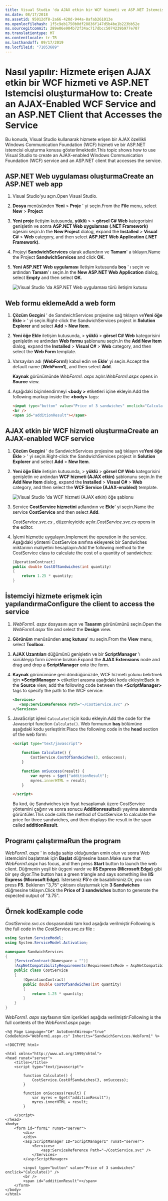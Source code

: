 ```yaml
---
title: Visual Studio 'da AJAX etkin bir WCF hizmeti ve ASP.NET Istemcisi oluşturma
ms.date: 08/17/2018
ms.assetid: 95012df8-2a66-420d-944a-8afab261013e
ms.openlocfilehash: 1f5c9eb1750b0df28836f147d5b4be1b223bb52e
ms.sourcegitcommit: 289e06e904b72f34ac717dbcc5074239b977e707
ms.translationtype: MT
ms.contentlocale: tr-TR
ms.lasthandoff: 09/17/2019
ms.locfileid: "71053689"
---
```

# <a name="how-to-create-an-ajax-enabled-wcf-service-and-an-aspnet-client-that-accesses-the-service"></a><span data-ttu-id="a146e-102">Nasıl yapılır: Hizmete erişen AJAX etkin bir WCF hizmeti ve ASP.NET Istemcisi oluşturma</span><span class="sxs-lookup"><span data-stu-id="a146e-102">How to: Create an AJAX-Enabled WCF Service and an ASP.NET Client that Accesses the Service</span></span>

<span data-ttu-id="a146e-103">Bu konuda, Visual Studio kullanarak hizmete erişen bir AJAX özellikli Windows Communication Foundation (WCF) hizmeti ve bir ASP.NET istemcisi oluşturma konusu gösterilmektedir.</span><span class="sxs-lookup"><span data-stu-id="a146e-103">This topic shows how to use Visual Studio to create an AJAX-enabled Windows Communication Foundation (WCF) service and an ASP.NET client that accesses the service.</span></span>

## <a name="create-an-aspnet-web-app"></a><span data-ttu-id="a146e-104">ASP.NET Web uygulaması oluşturma</span><span class="sxs-lookup"><span data-stu-id="a146e-104">Create an ASP.NET web app</span></span>

1. <span data-ttu-id="a146e-105">Visual Studio'yu açın.</span><span class="sxs-lookup"><span data-stu-id="a146e-105">Open Visual Studio.</span></span>

1. <span data-ttu-id="a146e-106">**Dosya** menüsünden **Yeni** > **Proje** ' yi seçin.</span><span class="sxs-lookup"><span data-stu-id="a146e-106">From the **File** menu, select **New** > **Project**</span></span>

1. <span data-ttu-id="a146e-107">**Yeni proje** iletişim kutusunda, **yüklü** >   > **görsel C#**  **Web** kategorisini genişletin ve sonra **ASP.NET Web uygulaması (.NET Framework)** öğesini seçin.</span><span class="sxs-lookup"><span data-stu-id="a146e-107">In the **New Project** dialog, expand the **Installed** > **Visual C#** > **Web** category, and then select **ASP.NET Web Application (.NET Framework)**.</span></span>

1. <span data-ttu-id="a146e-108">Projeyi **SandwichServices** olarak adlandırın ve **Tamam**' a tıklayın.</span><span class="sxs-lookup"><span data-stu-id="a146e-108">Name the Project **SandwichServices** and click **OK**.</span></span>

1. <span data-ttu-id="a146e-109">**Yeni ASP.NET Web uygulaması** Iletişim kutusunda **boş** ' ı seçin ve ardından **Tamam**' ı seçin.</span><span class="sxs-lookup"><span data-stu-id="a146e-109">In the **New ASP.NET Web Application** dialog, select **Empty** and then select **OK**.</span></span>

   ![Visual Studio 'da ASP.NET Web uygulaması türü iletişim kutusu](./media/create-an-ajax-wcf-asp-net-client/new-asp-net-web-app-type.png)

## <a name="add-a-web-form"></a><span data-ttu-id="a146e-111">Web formu ekleme</span><span class="sxs-lookup"><span data-stu-id="a146e-111">Add a web form</span></span>

1. <span data-ttu-id="a146e-112">**Çözüm Gezgini** ' de SandwichServices projesine sağ tıklayın ve**Yeni öğe** **Ekle** > ' yi seçin.</span><span class="sxs-lookup"><span data-stu-id="a146e-112">Right-click the SandwichServices project in **Solution Explorer** and select **Add** > **New Item**.</span></span>

1. <span data-ttu-id="a146e-113">**Yeni öğe Ekle** iletişim kutusunda,  >  **yüklü** > **görsel C#**  **Web** kategorisini genişletin ve ardından **Web formu** şablonunu seçin.</span><span class="sxs-lookup"><span data-stu-id="a146e-113">In the **Add New Item** dialog, expand the **Installed** > **Visual C#** > **Web** category, and then select the **Web Form** template.</span></span>

1. <span data-ttu-id="a146e-114">Varsayılan adı (**WebForm1**) kabul edin ve **Ekle**' yi seçin.</span><span class="sxs-lookup"><span data-stu-id="a146e-114">Accept the default name (**WebForm1**), and then select **Add**.</span></span>

   <span data-ttu-id="a146e-115">**Kaynak** görünümünde *WebForm1. aspx* açılır.</span><span class="sxs-lookup"><span data-stu-id="a146e-115">*WebForm1.aspx* opens in **Source** view.</span></span>

1. <span data-ttu-id="a146e-116">Aşağıdaki biçimlendirmeyi  **\<body >** etiketleri içine ekleyin:</span><span class="sxs-lookup"><span data-stu-id="a146e-116">Add the following markup inside the **\<body>** tags:</span></span>

   ```html
   <input type="button" value="Price of 3 sandwiches" onclick="Calculate()"/>
   <br />
   <span id="additionResult"></span>
   ```

## <a name="create-an-ajax-enabled-wcf-service"></a><span data-ttu-id="a146e-117">AJAX etkin bir WCF hizmeti oluşturma</span><span class="sxs-lookup"><span data-stu-id="a146e-117">Create an AJAX-enabled WCF service</span></span>

1. <span data-ttu-id="a146e-118">**Çözüm Gezgini** ' de SandwichServices projesine sağ tıklayın ve**Yeni öğe** **Ekle** > ' yi seçin.</span><span class="sxs-lookup"><span data-stu-id="a146e-118">Right-click the SandwichServices project in **Solution Explorer** and select **Add** > **New Item**.</span></span>

1. <span data-ttu-id="a146e-119">**Yeni öğe Ekle** iletişim kutusunda,  >  **yüklü** > **görsel C#**  **Web** kategorisini genişletin ve ardından **WCF hizmeti (AJAX etkin)** şablonunu seçin.</span><span class="sxs-lookup"><span data-stu-id="a146e-119">In the **Add New Item** dialog, expand the **Installed** > **Visual C#** > **Web** category, and then select the **WCF Service (AJAX-enabled)** template.</span></span>

   ![Visual Studio 'da WCF hizmeti (AJAX etkin) öğe şablonu](./media/create-an-ajax-wcf-asp-net-client/add-wcf-service.png)

1. <span data-ttu-id="a146e-121">Service **CostService hizmetini** adlandırın ve **Ekle**' yi seçin.</span><span class="sxs-lookup"><span data-stu-id="a146e-121">Name the service **CostService** and then select **Add**.</span></span>

   <span data-ttu-id="a146e-122">*CostService.svc.cs* , düzenleyicide açılır.</span><span class="sxs-lookup"><span data-stu-id="a146e-122">*CostService.svc.cs* opens in the editor.</span></span>

1. <span data-ttu-id="a146e-123">İşlemi hizmette uygulayın.</span><span class="sxs-lookup"><span data-stu-id="a146e-123">Implement the operation in the service.</span></span> <span data-ttu-id="a146e-124">Aşağıdaki yöntemi CostService sınıfına ekleyerek bir Sandwiches miktarının maliyetini hesaplayın:</span><span class="sxs-lookup"><span data-stu-id="a146e-124">Add the following method to the CostService class to calculate the cost of a quantity of sandwiches:</span></span>

    ```csharp
    [OperationContract]
    public double CostOfSandwiches(int quantity)
    {
        return 1.25 * quantity;
    }
    ```

## <a name="configure-the-client-to-access-the-service"></a><span data-ttu-id="a146e-125">İstemciyi hizmete erişmek için yapılandırma</span><span class="sxs-lookup"><span data-stu-id="a146e-125">Configure the client to access the service</span></span>

1. <span data-ttu-id="a146e-126">*WebForm1. aspx* dosyasını açın ve **Tasarım** görünümünü seçin.</span><span class="sxs-lookup"><span data-stu-id="a146e-126">Open the *WebForm1.aspx* file and select the **Design** view.</span></span>

2. <span data-ttu-id="a146e-127">**Görünüm** menüsünden **araç kutusu**' nu seçin.</span><span class="sxs-lookup"><span data-stu-id="a146e-127">From the **View** menu, select **Toolbox**.</span></span>

3. <span data-ttu-id="a146e-128">**AJAX Uzantıları** düğümünü genişletin ve bir **ScriptManager** 'ı sürükleyip form üzerine bırakın.</span><span class="sxs-lookup"><span data-stu-id="a146e-128">Expand the **AJAX Extensions** node and drag and drop a **ScriptManager** onto the form.</span></span>

4. <span data-ttu-id="a146e-129">**Kaynak** görünümüne geri döndüğünüzde, WCF hizmeti yolunu belirtmek için  **\<ScriptManager >** etiketleri arasına aşağıdaki kodu ekleyin:</span><span class="sxs-lookup"><span data-stu-id="a146e-129">Back in the **Source** view, add the following code between the **\<ScriptManager>** tags to specify the path to the WCF service:</span></span>

    ```xml
    <Services>
       <asp:ServiceReference Path="~/CostService.svc" />
    </Services>
    ```

5. <span data-ttu-id="a146e-130">JavaScript işlevi `Calculate()`için kodu ekleyin.</span><span class="sxs-lookup"><span data-stu-id="a146e-130">Add the code for the Javascript function `Calculate()`.</span></span> <span data-ttu-id="a146e-131">Web formunun **baş** bölümüne aşağıdaki kodu yerleştirin:</span><span class="sxs-lookup"><span data-stu-id="a146e-131">Place the following code in the **head** section of the web form:</span></span>

    ```html
    <script type="text/javascript">

        function Calculate() {
            CostService.CostOfSandwiches(3, onSuccess);
        }

        function onSuccess(result) {
            var myres = $get("additionResult");
            myres.innerHTML = result;
        }

    </script>
    ```

   <span data-ttu-id="a146e-132">Bu kod, üç Sandwiches için fiyat hesaplamak üzere CostService yöntemini çağırır ve sonra sonucu **Additionresult**adlı yayılma alanında görüntüler.</span><span class="sxs-lookup"><span data-stu-id="a146e-132">This code calls the method of CostService to calculate the price for three sandwiches, and then displays the result in the span called **additionResult**.</span></span>

## <a name="run-the-program"></a><span data-ttu-id="a146e-133">Programı çalıştırma</span><span class="sxs-lookup"><span data-stu-id="a146e-133">Run the program</span></span>

<span data-ttu-id="a146e-134">*WebForm1. aspx* ' in odağa sahip olduğundan emin olun ve sonra Web istemcisini başlatmak için **Başlat** düğmesine basın.</span><span class="sxs-lookup"><span data-stu-id="a146e-134">Make sure that *WebForm1.aspx* has focus, and then press **Start** button to launch the web client.</span></span> <span data-ttu-id="a146e-135">Düğmenin yeşil bir üçgeni vardır ve **IIS Express (Microsoft Edge)** gibi bir şey diyor.</span><span class="sxs-lookup"><span data-stu-id="a146e-135">The button has a green triangle and says something like **IIS Express (Microsoft Edge)**.</span></span> <span data-ttu-id="a146e-136">İsterseniz **F5**'e de basabilirsiniz.</span><span class="sxs-lookup"><span data-stu-id="a146e-136">Or, you can press **F5**.</span></span> <span data-ttu-id="a146e-137">Beklenen "3,75" çıktısını oluşturmak için **3 Sandwiches** düğmesine tıklayın.</span><span class="sxs-lookup"><span data-stu-id="a146e-137">Click the **Price of 3 sandwiches** button to generate the expected output of "3.75".</span></span>

## <a name="example-code"></a><span data-ttu-id="a146e-138">Örnek kod</span><span class="sxs-lookup"><span data-stu-id="a146e-138">Example code</span></span>

<span data-ttu-id="a146e-139">*CostService.svc.cs* dosyasındaki tam kod aşağıda verilmiştir:</span><span class="sxs-lookup"><span data-stu-id="a146e-139">Following is the full code in the *CostService.svc.cs* file :</span></span>

```csharp
using System.ServiceModel;
using System.ServiceModel.Activation;

namespace SandwichServices
{
    [ServiceContract(Namespace = "")]
    [AspNetCompatibilityRequirements(RequirementsMode = AspNetCompatibilityRequirementsMode.Allowed)]
    public class CostService
    {
        [OperationContract]
        public double CostOfSandwiches(int quantity)
        {
            return 1.25 * quantity;
        }
    }
}
```

<span data-ttu-id="a146e-140">*WebForm1. aspx* sayfasının tüm içerikleri aşağıda verilmiştir:</span><span class="sxs-lookup"><span data-stu-id="a146e-140">Following is the full contents of the *WebForm1.aspx* page:</span></span>

```aspx-csharp
<%@ Page Language="C#" AutoEventWireup="true" CodeBehind="WebForm1.aspx.cs" Inherits="SandwichServices.WebForm1" %>

<!DOCTYPE html>

<html xmlns="http://www.w3.org/1999/xhtml">
<head runat="server">
    <title></title>
    <script type="text/javascript">

        function Calculate() {
            CostService.CostOfSandwiches(3, onSuccess);
        }

        function onSuccess(result) {
            var myres = $get("additionResult");
            myres.innerHTML = result;
        }

    </script>
</head>
<body>
    <form id="form1" runat="server">
        <div>
        </div>
        <asp:ScriptManager ID="ScriptManager1" runat="server">
            <Services>
                <asp:ServiceReference Path="~/CostService.svc" />
            </Services>
        </asp:ScriptManager>

        <input type="button" value="Price of 3 sandwiches" onclick="Calculate()" />
        <br />
        <span id="additionResult"></span>
    </form>
</body>
</html>
```
